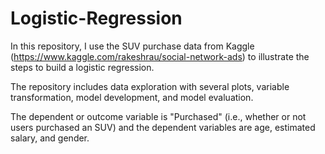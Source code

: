# Logistic-Regression

In this repository, I use the SUV purchase data from Kaggle (https://www.kaggle.com/rakeshrau/social-network-ads) to illustrate the steps to build a logistic regression. 

The repository includes data exploration with several plots, variable transformation, model development, and model evaluation.

The dependent or outcome variable is "Purchased" (i.e., whether or not users purchased an SUV) and the dependent variables are age, estimated salary, and gender.
